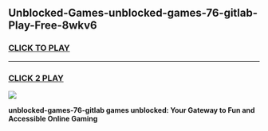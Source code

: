 
## Unblocked-Games-unblocked-games-76-gitlab-Play-Free-8wkv6
<h3>
<a href="https://premium76.site?title=unblocked-games-76-gitlab&ref=23A">CLICK TO PLAY</a></h3>
<hr>

<h3>
<a href="https://premium76.site?title=unblocked-games-76-gitlab&ref=23A">CLICK 2 PLAY</a>
  
</h3>

<a href="https://premium76.site?title=unblocked-games-76-gitlab&ref=23A"><img src="https://clearcache.store/games.png"></a>


**unblocked-games-76-gitlab games unblocked: Your Gateway to Fun and Accessible Online Gaming**
